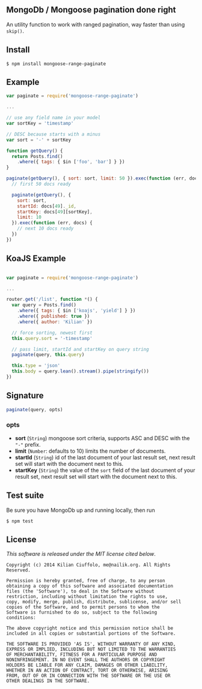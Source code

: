 ## MongoDb / Mongoose pagination done right

An utility function to work with ranged pagination, way faster than using `skip()`.

## Install

    $ npm install mongoose-range-paginate

## Example

```js
var paginate = require('mongoose-range-paginate')

...

// use any field name in your model
var sortKey = 'timestamp'

// DESC because starts with a minus
var sort = '-' + sortKey

function getQuery() {
  return Posts.find()
    .where({ tags: { $in ['foo', 'bar'] } })
}

paginate(getQuery(), { sort: sort, limit: 50 }).exec(function (err, docs) {
  // first 50 docs ready

  paginate(getQuery(), {
    sort: sort,
    startId: docs[49]._id,
    startKey: docs[49][sortKey],
    limit: 10
  }).exec(function (err, docs) {
    // next 10 docs ready
  })
})
```

## KoaJS Example

```js

var paginate = require('mongoose-range-paginate')

...

router.get('/list', function *() {
  var query = Posts.find()
    .where({ tags: { $in ['koajs', 'yield'] } })
    .where({ published: true })
    .where({ author: 'Kilian' })

  // force sorting, newest first
  this.query.sort = '-timestamp'

  // pass limit, startId and startKey on query string
  paginate(query, this.query)

  this.type = 'json'
  this.body = query.lean().stream().pipe(stringify())
})
```

## Signature

```js
paginate(query, opts)
```

### opts

* **sort** (`String`) mongoose sort criteria, supports ASC and DESC with the `"-"` prefix.
* **limit** (`Number`: defaults to 10) limits the number of documents.
* **startId** (`String`) id of the last document of your last result set, next result set will start with the document next to this.
* **startKey** (`String`) the value of the `sort` field of the last document of your result set, next result set will start with the document next to this.

## Test suite

Be sure you have MongoDb up and running locally, then run

    $ npm test

## License

_This software is released under the MIT license cited below_.

    Copyright (c) 2014 Kilian Ciuffolo, me@nailik.org. All Rights Reserved.

    Permission is hereby granted, free of charge, to any person
    obtaining a copy of this software and associated documentation
    files (the 'Software'), to deal in the Software without
    restriction, including without limitation the rights to use,
    copy, modify, merge, publish, distribute, sublicense, and/or sell
    copies of the Software, and to permit persons to whom the
    Software is furnished to do so, subject to the following
    conditions:

    The above copyright notice and this permission notice shall be
    included in all copies or substantial portions of the Software.

    THE SOFTWARE IS PROVIDED 'AS IS', WITHOUT WARRANTY OF ANY KIND,
    EXPRESS OR IMPLIED, INCLUDING BUT NOT LIMITED TO THE WARRANTIES
    OF MERCHANTABILITY, FITNESS FOR A PARTICULAR PURPOSE AND
    NONINFRINGEMENT. IN NO EVENT SHALL THE AUTHORS OR COPYRIGHT
    HOLDERS BE LIABLE FOR ANY CLAIM, DAMAGES OR OTHER LIABILITY,
    WHETHER IN AN ACTION OF CONTRACT, TORT OR OTHERWISE, ARISING
    FROM, OUT OF OR IN CONNECTION WITH THE SOFTWARE OR THE USE OR
    OTHER DEALINGS IN THE SOFTWARE.